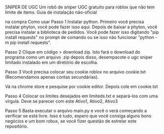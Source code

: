 SNIPER DE UGC
Um robô de sniper UGC gratuito para roblox que não tem limite de items.
Guia de instalação não-oficial

 na compra
Como usar
Passo 1
Instalar python. Primeiro você precisa instalar phyton, você pode fazer isso aqui. Depois de baixar a phyton, você precisa instalar a biblioteca de pedidos. Você pode fazer isso digitando "pip install requests" no prompt de comando ou se isso não funcionar "python -m pip install requests".

Passo 2
Clique em código > download zip. Isto fará o download do programa como um arquivo .zip depois disso, desempacote o ugc sniper limitado instalado em um diretório de escolha.

Passo 3
Você precisa colocar seu cookie roblox no arquivo cookie.txt (Recomendamos apenas contas secundárias).


Vá na chrome store e pesquise por cookie editor. Depois cole em cookie.txt

Passo 4
Colocar os limites desejados em limiteds.txt e separá-los com uma vírgula. Deve se parecer com este Ativo1, Ativo2, Ativo3

Passo 5
Basta executar o arquivo main.py e você o verá começando a verificar se está livre. Isso é tudo, espero que você consiga alguns bons negócios e um bom robux, se você fizer questão de estrelar este repositório.
